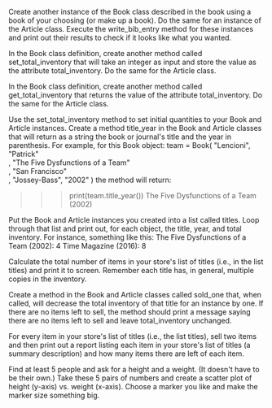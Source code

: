 Create another instance of the Book class described in the book using a book of your choosing (or make up a book). Do the same for an instance of the Article class. Execute the write_bib_entry method for these instances and print out their results to check if it looks like what you wanted.


In the Book class definition, create another method called set_total_inventory that will take an integer as input and store the value as the attribute total_inventory. Do the same for the Article class.


In the Book class definition, create another method called get_total_inventory that returns the value of the attribute total_inventory. Do the same for the Article class.


Use the set_total_inventory method to set initial quantities to your Book and Article instances.
Create a method title_year in the Book and Article classes that will return as a string the book or journal's title and the year in parenthesis. For example, for this Book object:
team = Book( "Lencioni", "Patrick" \
             , "The Five Dysfunctions of a Team" \
             , "San Francisco" \
             , "Jossey-Bass", "2002" )
the method will return:
>>> print(team.title_year())
The Five Dysfunctions of a Team (2002)


Put the Book and Article instances you created into a list called titles. Loop through that list and print out, for each object, the title, year, and total inventory. For instance, something like this:
The Five Dysfunctions of a Team (2002): 4
Time Magazine (2016): 8


Calculate the total number of items in your store's list of titles (i.e., in the list titles) and print it to screen.  Remember each title has, in general, multiple copies in the inventory.

Create a method in the Book and Article classes called sold_one that, when called, will decrease the total inventory of that title for an instance by one. If there are no items left to sell, the method should print a message saying there are no items left to sell and leave total_inventory unchanged.


For every item in your store's list of titles (i.e., the list titles), sell two items and then print out a report listing each item in your store's list of titles (a summary description) and how many items there are left of each item.


Find at least 5 people and ask for a height and a weight. (It doesn't have to be their own.) Take these 5 pairs of numbers and create a scatter plot of height (y-axis) vs. weight (x-axis).  Choose a marker you like and make the marker size something big.
